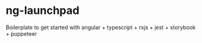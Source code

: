 # ng-launchpad
Boilerplate to get started with angular + typescript + rxjs + jest + storybook + puppeteer
